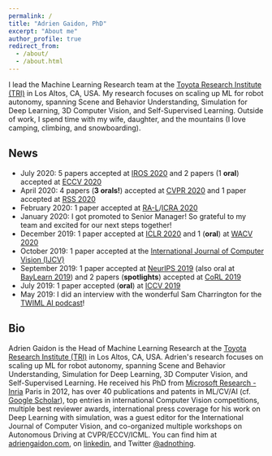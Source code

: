```yaml
---
permalink: /
title: "Adrien Gaidon, PhD"
excerpt: "About me"
author_profile: true
redirect_from:
  - /about/
  - /about.html
---
```


I lead the Machine Learning Research team at the [Toyota Research Institute (TRI)](https://www.tri.global/) in Los Altos, CA, USA. My research focuses on scaling up ML for robot autonomy, spanning Scene and Behavior Understanding, Simulation for Deep Learning, 3D Computer Vision, and Self-Supervised Learning. Outside of work, I spend time with my wife, daughter, and the mountains (I love camping, climbing, and snowboarding).

News
----
- July 2020: 5 papers accepted at [IROS 2020](https://www.iros2020.org/) and 2 papers (1 **oral**) accepted at [ECCV 2020](https://eccv2020.eu/)
- April 2020: 4 papers (**3 orals!**) accepted at [CVPR 2020](http://cvpr2020.thecvf.com/) and 1 paper accepted at [RSS 2020](https://roboticsconference.org/program/papers/39/)
- February 2020: 1 paper accepted at [RA-L](https://www.ieee-ras.org/publications/ra-l)/[ICRA 2020](https://www.icra2020.org/)
- January 2020: I got promoted to Senior Manager! So grateful to my team and excited for our next steps together!
- December 2019: 1 paper accepted at [ICLR 2020](https://iclr.cc/virtual/poster_ByxT7TNFvH.html) and 1 (**oral**) at [WACV 2020](http://wacv20.wacv.net/)
- October 2019: 1 paper accepted at the [International Journal of Computer Vision (IJCV)](https://link.springer.com/article/10.1007/s11263-019-01222-z)
- September 2019: 1 paper accepted at [NeurIPS 2019](https://nips.cc/Conferences/2019/Schedule?showEvent=13370) (also oral at [BayLearn 2019](https://www.youtube.com/watch?v=EIF6Sy3ZKYQ&feature=emb_logo)) and 2 papers (**spotlights**) accepted at [CoRL 2019](https://sites.google.com/robot-learning.org/corl2019)
- July 2019: 1 paper accepted (**oral**) at [ICCV 2019](https://conftube.com/video/2ntDYowHbZs?tocitem=134)
- May 2019: I did an interview with the wonderful Sam Charrington for the [TWIML AI podcast](https://twimlai.com/twiml-talk-269-advancing-autonomous-vehicle-development-using-distributed-deep-learning-with-adrien-gaidon/)!


Bio
----
Adrien Gaidon is the Head of Machine Learning Research at the [Toyota Research Institute (TRI)](https://www.tri.global/) in Los Altos, CA, USA. Adrien's research focuses on scaling up ML for robot autonomy, spanning Scene and Behavior Understanding, Simulation for Deep Learning, 3D Computer Vision, and Self-Supervised Learning. He received his PhD from [Microsoft Research - Inria](https://www.msr-inria.fr/) Paris in 2012, has over 40 publications and patents in ML/CV/AI (cf. [Google Scholar](https://scholar.google.com/citations?user=2StUgf4AAAAJ&hl=en)), top entries in international Computer Vision competitions, multiple best reviewer awards, international press coverage for his work on Deep Learning with simulation, was a guest editor for the International Journal of Computer Vision, and co-organized multiple workshops on Autonomous Driving at CVPR/ECCV/ICML. You can find him at [adriengaidon.com](https://www.adriengaidon.com), on [linkedin](https://www.linkedin.com/in/adrien-gaidon-63ab2358/), and Twitter [@adnothing](https://twitter.com/adnothing).
